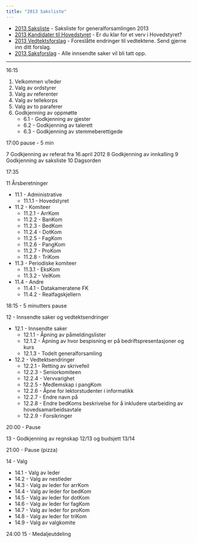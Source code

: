 ```yaml
---
title: "2013 Saksliste"
---
```


* [2013 Saksliste](/wiki/online/generalforsamlingen/2013/saksliste) - Saksliste for generalforsamlingen 2013
* [2013 Kandidater til Hovedstyret](/wiki/online/generalforsamlingen/2013/valg) - Er du klar for et verv i Hovedstyret?
* [2013 Vedtektsforslag](/wiki/online/generalforsamlingen/2013/vedteksforslag) - Foreslåtte endringer til vedtektene. Send gjerne inn ditt forslag.
* [2013 Saksforslag](/wiki/online/generalforsamlingen/2013/saksforslag) - Alle innsendte saker vil bli tatt opp.

---

16:15

1. Velkommen v/leder
2. Valg av ordstyrer
3. Valg av referenter
4. Valg av tellekorps
5. Valg av to paraferer
6. Godkjenning av oppmøtte
    * 6.1 - Godkjenning av gjester
    * 6.2 - Godkjenning av talerett
    * 6.3 - Godkjenning av stemmeberettigede

17:00 pause - 5 min

7 Godkjenning av referat fra 16.april 2012
8 Godkjenning av innkalling
9 Godkjenning av saksliste
10 Dagsorden

17:35

11 Årsberetninger

* 11.1 - Administrative
    * 11.1.1 - Hovedstyret
* 11.2 - Komiteer
    * 11.2.1 - ArrKom
    * 11.2.2 - BanKom
    * 11.2.3 - BedKom
    * 11.2.4 - DotKom
    * 11.2.5 - FagKom
    * 11.2.6 - PangKom
    * 11.2.7 - ProKom
    * 11.2.8 - TriKom
* 11.3 - Periodiske komiteer
    * 11.3.1 - EksKom
    * 11.3.2 - VelKom
* 11.4 - Andre
    * 11.4.1 - Datakameratene FK
    * 11.4.2 - Realfagskjellern

18:15 - 5 minutters pause

12 - Innsendte saker og vedtektsendringer

* 12.1 - Innsendte saker
    * 12.1.1 - Åpning av påmeldingslister
    * 12.1.2 - Åpning av hvor bespisning er på bedriftspresentasjoner og kurs
    * 12.1.3 - Todelt generalforsamling
* 12.2 - Vedtektsendringer
    * 12.2.1 - Retting av skrivefeil
    * 12.2.3 - Seniorkomiteen
    * 12.2.4 - Vervvarighet
    * 12.2.5 - Medlemskap i pangKom
    * 12.2.6 - Åpne for lektorstudenter i informatikk
    * 12.2.7 - Endre navn på
    * 12.2.8 - Endre bedKoms beskrivelse for å inkludere utarbeiding av hovedsamarbeidsavtale
    * 12.2.9 - Forsikringer

20:00 - Pause

13 - Godkjenning av regnskap 12/13 og budsjett 13/14

21:00 - Pause (pizza)

14 - Valg

* 14.1 - Valg av leder
* 14.2 - Valg av nestleder
* 14.3 - Valg av leder for arrKom
* 14.4 - Valg av leder for bedKom
* 14.5 - Valg av leder for dotKom
* 14.6 - Valg av leder for fagKom
* 14.7 - Valg av leder for proKom
* 14.8 - Valg av leder for triKom
* 14.9 - Valg av valgkomite

24:00
15 - Medaljeutdeling
